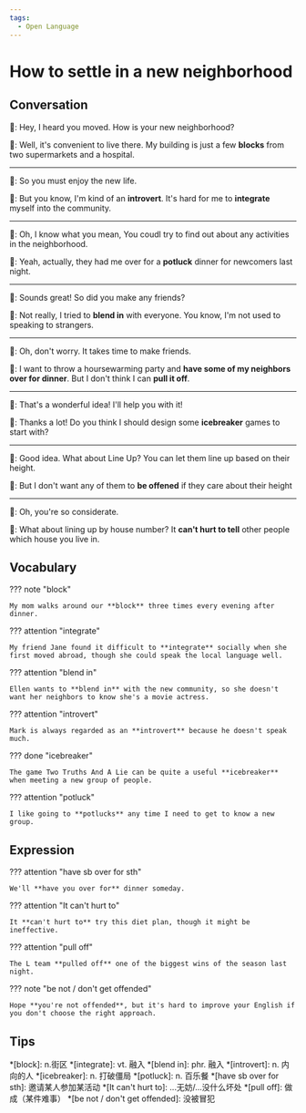 ```yaml
---
tags:
  - Open Language
---
```

# How to settle in a new neighborhood

## Conversation

👩: Hey, I heard you moved. How is your new neighborhood?

👦: Well, it's convenient to live there. My building is just a few **blocks** from two supermarkets and a hospital.

---

👩: So you must enjoy the new life.

👦: But you know, I'm kind of an **introvert**. It's hard for me to **integrate** myself into the community.

---

👩: Oh, I know what you mean, You coudl try to find out about any activities in the neighborhood.

👦: Yeah, actually, they had me over for a **potluck** dinner for newcomers last night.

---

👩: Sounds great! So did you make any friends?

👦: Not really, I tried to **blend in** with everyone. You know, I'm not used to speaking to strangers.

---

👩: Oh, don't worry. It takes time to make friends.

👦: I want to throw a hoursewarming party and **have some of my neighbors over for dinner**. But I don't think I can **pull it off**.

---

👩: That's a wonderful idea! I'll help you with it!

👦: Thanks a lot! Do you think I should design some **icebreaker** games to start with?

---

👩: Good idea. What about Line Up? You can let them line up based on their height.

👦: But I don't want any of them to **be offened** if they care about their height

---

👩: Oh, you're so considerate.

👦: What about lining up by house number? It **can't hurt to tell** other people which house you live in.

## Vocabulary

??? note "block"

    My mom walks around our **block** three times every evening after dinner.

??? attention "integrate"

    My friend Jane found it difficult to **integrate** socially when she first moved abroad, though she could speak the local language well.

??? attention "blend in"

    Ellen wants to **blend in** with the new community, so she doesn't want her neighbors to know she's a movie actress.

??? attention "introvert"

    Mark is always regarded as an **introvert** because he doesn't speak much.

??? done "icebreaker"

    The game Two Truths And A Lie can be quite a useful **icebreaker** when meeting a new group of people.

??? attention "potluck"

    I like going to **potlucks** any time I need to get to know a new group.

## Expression

??? attention "have sb over for sth"

    We'll **have you over for** dinner someday.

??? attention "It can't hurt to"

    It **can't hurt to** try this diet plan, though it might be ineffective.

??? attention "pull off"

    The L team **pulled off** one of the biggest wins of the season last night.

??? note "be not / don't get offended"

    Hope **you're not offended**, but it's hard to improve your English if you don't choose the right approach.

## Tips

*[block]: n.街区
*[integrate]: vt. 融入
*[blend in]: phr. 融入
*[introvert]: n. 内向的人
*[icebreaker]: n. 打破僵局
*[potluck]: n. 百乐餐
*[have sb over for sth]: 邀请某人参加某活动
*[It can't hurt to]: ...无妨/...没什么坏处
*[pull off]: 做成（某件难事）
*[be not / don't get offended]: 没被冒犯
